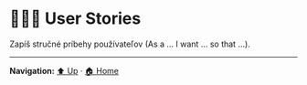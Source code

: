 # 🧑‍🤝‍🧑 User Stories

Zapíš stručné príbehy používateľov (As a … I want … so that …).

---
**Navigation:** [⬆️ Up](./index.template.md) · [🏠 Home](../index.template.md)

